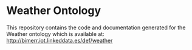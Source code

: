 # Weather Ontology
This repository contains the code and documentation generated for the Weather ontology which is available at:
http://bimerr.iot.linkeddata.es/def/weather

